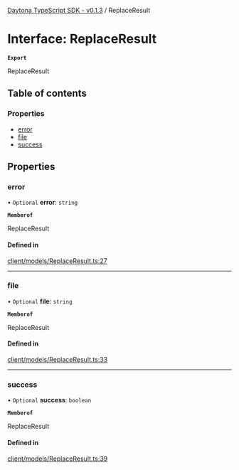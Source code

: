 [Daytona TypeScript SDK - v0.1.3](../README.md) / ReplaceResult

# Interface: ReplaceResult

**`Export`**

ReplaceResult

## Table of contents

### Properties

- [error](ReplaceResult.md#error)
- [file](ReplaceResult.md#file)
- [success](ReplaceResult.md#success)

## Properties

### error

• `Optional` **error**: `string`

**`Memberof`**

ReplaceResult

#### Defined in

[client/models/ReplaceResult.ts:27](https://github.com/daytonaio/sdk/blob/626c9044a00981097946c265eb07e895370c02bc/packages/typescript/src/client/models/ReplaceResult.ts#L27)

___

### file

• `Optional` **file**: `string`

**`Memberof`**

ReplaceResult

#### Defined in

[client/models/ReplaceResult.ts:33](https://github.com/daytonaio/sdk/blob/626c9044a00981097946c265eb07e895370c02bc/packages/typescript/src/client/models/ReplaceResult.ts#L33)

___

### success

• `Optional` **success**: `boolean`

**`Memberof`**

ReplaceResult

#### Defined in

[client/models/ReplaceResult.ts:39](https://github.com/daytonaio/sdk/blob/626c9044a00981097946c265eb07e895370c02bc/packages/typescript/src/client/models/ReplaceResult.ts#L39)

